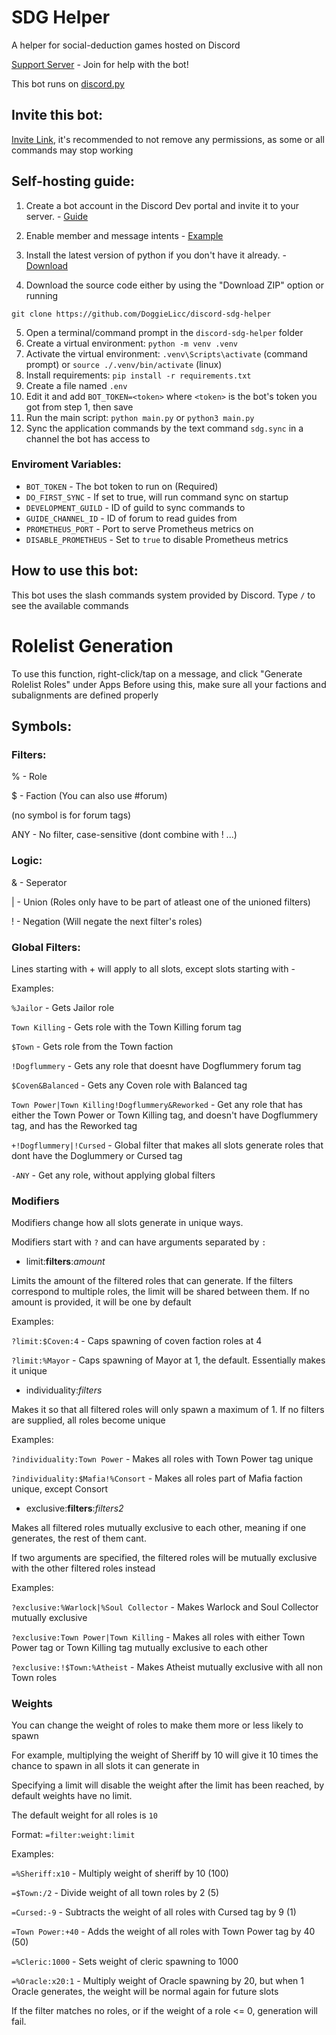 # SDG Helper

A helper for social-deduction games hosted on Discord

[Support Server](https://discord.gg/d7dgReCnRR) - Join for help with the bot!

This bot runs on [discord.py](https://github.com/Rapptz/discord.py)

## Invite this bot:
[Invite Link](https://discord.com/oauth2/authorize?client_id=1299302394299158538), it's recommended to not remove any permissions, as some or all commands may stop working

## Self-hosting guide:

1. Create a bot account in the Discord Dev portal and invite it to your server. - [Guide](https://discordpy.readthedocs.io/en/latest/discord.html)

2. Enable member and message intents - [Example](https://discordpy.readthedocs.io/en/latest/intents.html#privileged-intents)

3. Install the latest version of python if you don't have it already. - [Download](https://www.python.org/downloads/)

4. Download the source code either by using the "Download ZIP" option or running

```git clone https://github.com/DoggieLicc/discord-sdg-helper```

5. Open a terminal/command prompt in the `discord-sdg-helper` folder
6. Create a virtual environment: `python -m venv .venv`
7. Activate the virtual environment: `.venv\Scripts\activate` (command prompt) or `source ./.venv/bin/activate` (linux)
8. Install requirements: `pip install -r requirements.txt`
9. Create a file named `.env`
10. Edit it and add `BOT_TOKEN=<token>` where `<token>` is the bot's token you got from step 1, then save
11. Run the main script: `python main.py` or `python3 main.py`
12. Sync the application commands by the text command `sdg.sync` in a channel the bot has access to

### Enviroment Variables:
* `BOT_TOKEN` - The bot token to run on (Required)
* `DO_FIRST_SYNC` - If set to true, will run command sync on startup
* `DEVELOPMENT_GUILD` - ID of guild to sync commands to
* `GUIDE_CHANNEL_ID` - ID of forum to read guides from
* `PROMETHEUS_PORT` - Port to serve Prometheus metrics on
* `DISABLE_PROMETHEUS` - Set to `true` to disable Prometheus metrics

## How to use this bot:
This bot uses the slash commands system provided by Discord. Type `/` to see the available commands

# Rolelist Generation

To use this function, right-click/tap on a message, and click "Generate Rolelist Roles" under Apps
Before using this, make sure all your factions and subalignments are defined properly

## Symbols:
### Filters:
% - Role

$ - Faction (You can also use #forum)

(no symbol is for forum tags)

ANY - No filter, case-sensitive (dont combine with ! ...)

### Logic: 
& - Seperator

| - Union (Roles only have to be part of atleast one of the unioned filters)

! - Negation (Will negate the next filter's roles)

### Global Filters:
Lines starting with + will apply to all slots, except slots starting with -

Examples:

`%Jailor` - Gets Jailor role

`Town Killing` - Gets role with the Town Killing forum tag

`$Town` - Gets role from the Town faction

`!Dogflummery` - Gets any role that doesnt have Dogflummery forum tag

`$Coven&Balanced` - Gets any Coven role with Balanced tag

`Town Power|Town Killing!Dogflummery&Reworked` - Get any role that has either the Town Power or Town Killing tag, and doesn't have Dogflummery tag, and has the Reworked tag

`+!Dogflummery|!Cursed` - Global filter that makes all slots generate roles that dont have the Doglummery or Cursed tag

`-ANY` - Get any role, without applying global filters

### Modifiers

Modifiers change how all slots generate in unique ways.

Modifiers start with `?` and can have arguments separated by `:`

* limit:**filters**:*amount*

Limits the amount of the filtered roles that can generate. If the filters correspond to multiple roles, the limit will be shared between them. If no amount is provided, it will be one by default

Examples:

`?limit:$Coven:4` - Caps spawning of coven faction roles at 4

`?limit:%Mayor` - Caps spawning of Mayor at 1, the default. Essentially makes it unique

* individuality:*filters*

Makes it so that all filtered roles will only spawn a maximum of 1. If no filters are supplied, all roles become unique 

Examples:

`?individuality:Town Power` - Makes all roles with Town Power tag unique

`?individuality:$Mafia!%Consort` - Makes all roles part of Mafia faction unique, except Consort

* exclusive:**filters**:*filters2*

Makes all filtered roles mutually exclusive to each other, meaning if one generates, the rest of them cant.

If two arguments are specified, the filtered roles will be mutually exclusive with the other filtered roles instead

Examples:

`?exclusive:%Warlock|%Soul Collector` - Makes Warlock and Soul Collector mutually exclusive 

`?exclusive:Town Power|Town Killing` - Makes all roles with either Town Power tag or Town Killing tag mutually exclusive to each other

`?exclusive:!$Town:%Atheist` - Makes Atheist mutually exclusive with all non Town roles

### Weights

You can change the weight of roles to make them more or less likely to spawn

For example, multiplying the weight of Sheriff by 10 will give it 10 times the chance to spawn in all slots it can generate in

Specifying a limit will disable the weight after the limit has been reached, by default weights have no limit.

The default weight for all roles is `10`

Format: `=filter:weight:limit`

Examples:

`=%Sheriff:x10` - Multiply weight of sheriff by 10 (100)

`=$Town:/2` - Divide weight of all town roles by 2 (5)

`=Cursed:-9` - Subtracts the weight of all roles with Cursed tag by 9 (1)

`=Town Power:+40` - Adds the weight of all roles with Town Power tag by 40 (50)

`=%Cleric:1000` - Sets weight of cleric spawning to 1000

`=%Oracle:x20:1` - Multiply weight of Oracle spawning by 20, but when 1 Oracle generates, the weight will be normal again for future slots

If the filter matches no roles, or if the weight of a role <= 0, generation will fail.